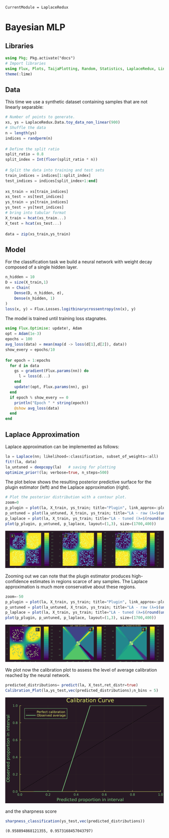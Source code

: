 

``` @meta
CurrentModule = LaplaceRedux
```

# Bayesian MLP

## Libraries

``` julia
using Pkg; Pkg.activate("docs")
# Import libraries
using Flux, Plots, TaijaPlotting, Random, Statistics, LaplaceRedux, LinearAlgebra
theme(:lime)
```

## Data

This time we use a synthetic dataset containing samples that are not linearly separable:

``` julia
# Number of points to generate.
xs, ys = LaplaceRedux.Data.toy_data_non_linear(900)
# Shuffle the data
n = length(ys)
indices = randperm(n)

# Define the split ratio
split_ratio = 0.8
split_index = Int(floor(split_ratio * n))

# Split the data into training and test sets
train_indices = indices[1:split_index]
test_indices = indices[split_index+1:end]

xs_train = xs[train_indices]
xs_test = xs[test_indices]
ys_train = ys[train_indices]
ys_test = ys[test_indices]
# bring into tabular format
X_train = hcat(xs_train...) 
X_test = hcat(xs_test...) 

data = zip(xs_train,ys_train)
```

## Model

For the classification task we build a neural network with weight decay composed of a single hidden layer.

``` julia
n_hidden = 10
D = size(X_train,1)
nn = Chain(
    Dense(D, n_hidden, σ),
    Dense(n_hidden, 1)
)  
loss(x, y) = Flux.Losses.logitbinarycrossentropy(nn(x), y) 
```

The model is trained until training loss stagnates.

``` julia
using Flux.Optimise: update!, Adam
opt = Adam(1e-3)
epochs = 100
avg_loss(data) = mean(map(d -> loss(d[1],d[2]), data))
show_every = epochs/10

for epoch = 1:epochs
  for d in data
    gs = gradient(Flux.params(nn)) do
      l = loss(d...)
    end
    update!(opt, Flux.params(nn), gs)
  end
  if epoch % show_every == 0
    println("Epoch " * string(epoch))
    @show avg_loss(data)
  end
end
```

## Laplace Approximation

Laplace approximation can be implemented as follows:

``` julia
la = Laplace(nn; likelihood=:classification, subset_of_weights=:all)
fit!(la, data)
la_untuned = deepcopy(la)   # saving for plotting
optimize_prior!(la; verbose=true, n_steps=500)
```

The plot below shows the resulting posterior predictive surface for the plugin estimator (left) and the Laplace approximation (right).

``` julia
# Plot the posterior distribution with a contour plot.
zoom=0
p_plugin = plot(la, X_train, ys_train; title="Plugin", link_approx=:plugin, clim=(0,1))
p_untuned = plot(la_untuned, X_train, ys_train; title="LA - raw (λ=$(unique(diag(la_untuned.prior.P₀))[1]))", clim=(0,1), zoom=zoom)
p_laplace = plot(la, X_train, ys_train; title="LA - tuned (λ=$(round(unique(diag(la.prior.P₀))[1],digits=2)))", clim=(0,1), zoom=zoom)
plot(p_plugin, p_untuned, p_laplace, layout=(1,3), size=(1700,400))
```

![](mlp_files/figure-commonmark/cell-7-output-1.svg)

Zooming out we can note that the plugin estimator produces high-confidence estimates in regions scarce of any samples. The Laplace approximation is much more conservative about these regions.

``` julia
zoom=-50
p_plugin = plot(la, X_train, ys_train; title="Plugin", link_approx=:plugin, clim=(0,1))
p_untuned = plot(la_untuned, X_train, ys_train; title="LA - raw (λ=$(unique(diag(la_untuned.prior.P₀))[1]))", clim=(0,1), zoom=zoom)
p_laplace = plot(la, X_train, ys_train; title="LA - tuned (λ=$(round(unique(diag(la.prior.P₀))[1],digits=2)))", clim=(0,1), zoom=zoom)
plot(p_plugin, p_untuned, p_laplace, layout=(1,3), size=(1700,400))
```

![](mlp_files/figure-commonmark/cell-8-output-1.svg)

We plot now the calibration plot to assess the level of average calibration reached by the neural network.

``` julia
predicted_distributions= predict(la, X_test,ret_distr=true)
Calibration_Plot(la,ys_test,vec(predicted_distributions);n_bins = 5)
```

![](mlp_files/figure-commonmark/cell-9-output-1.svg)

and the sharpness score

``` julia
sharpness_classification(ys_test,vec(predicted_distributions))
```

    (0.958894868121355, 0.9573168457043797)
